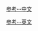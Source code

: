 [参考--中文](https://www.shiyanlou.com/courses/554/labs/1876/document)

[参考--英文](http://aosabook.org/en/500L/a-python-interpreter-written-in-python.html)